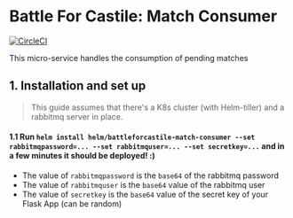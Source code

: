 # Battle For Castile: Match Consumer

[![CircleCI](https://circleci.com/gh/battleforcastile/battleforcastile-match-consumer/tree/master.svg?style=svg)](https://circleci.com/gh/battleforcastile/battleforcastile-match-consumer/tree/master)

This micro-service handles the consumption of pending matches
## 1. Installation and set up

> This guide assumes that there's a K8s cluster (with Helm-tiller) and a rabbitmq server in place.

#### 1.1 Run `helm install helm/battleforcastile-match-consumer --set rabbitmqpassword=... --set rabbitmquser=... --set secretkey=...` and in a few minutes it should be deployed! :)

* The value of `rabbitmqpassword` is the `base64` of the rabbitmq password
* The value of `rabbitmquser` is the `base64` value of the rabbitmq user
* The value of `secretkey` is the `base64` value of the secret key of your Flask App (can be random)
